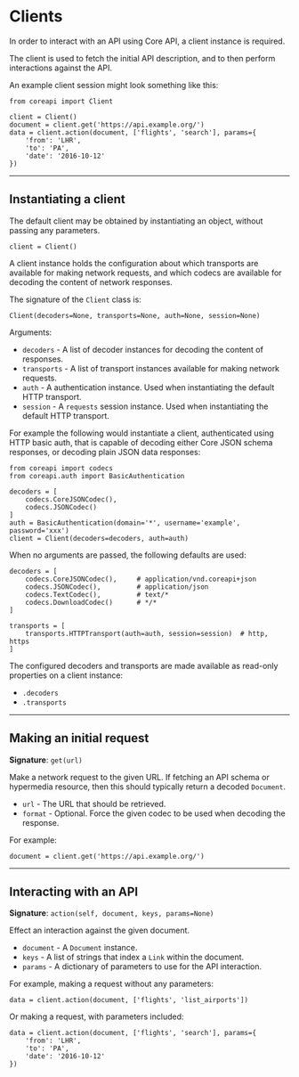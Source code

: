 # Clients

In order to interact with an API using Core API, a client instance is required.

The client is used to fetch the initial API description, and to then perform
interactions against the API.

An example client session might look something like this:

    from coreapi import Client

    client = Client()
    document = client.get('https://api.example.org/')
    data = client.action(document, ['flights', 'search'], params={
        'from': 'LHR',
        'to': 'PA',
        'date': '2016-10-12'
    })

---

## Instantiating a client

The default client may be obtained by instantiating an object, without
passing any parameters.

    client = Client()

A client instance holds the configuration about which transports are available
for making network requests, and which codecs are available for decoding the
content of network responses.

The signature of the `Client` class is:

    Client(decoders=None, transports=None, auth=None, session=None)

Arguments:

* `decoders` - A list of decoder instances for decoding the content of responses.
* `transports` - A list of transport instances available for making network requests.
* `auth` - A authentication instance. Used when instantiating the default HTTP transport.
* `session` - A `requests` session instance. Used when instantiating the default HTTP transport.

For example the following would instantiate a client, authenticated using HTTP basic auth,  that is capable of decoding either Core JSON schema responses, or decoding plain JSON
data responses:

    from coreapi import codecs
    from coreapi.auth import BasicAuthentication

    decoders = [
        codecs.CoreJSONCodec(),
        codecs.JSONCodec()
    ]
    auth = BasicAuthentication(domain='*', username='example', password='xxx')
    client = Client(decoders=decoders, auth=auth)

When no arguments are passed, the following defaults are used:

    decoders = [
        codecs.CoreJSONCodec(),     # application/vnd.coreapi+json
        codecs.JSONCodec(),         # application/json
        codecs.TextCodec(),         # text/*
        codecs.DownloadCodec()      # */*
    ]

    transports = [
        transports.HTTPTransport(auth=auth, session=session)  # http, https
    ]

The configured decoders and transports are made available as read-only
properties on a client instance:

* `.decoders`
* `.transports`

---

## Making an initial request

**Signature**: `get(url)`

Make a network request to the given URL. If fetching an API schema or hypermedia
resource, then this should typically return a decoded `Document`.

* `url` - The URL that should be retrieved.
* `format` - Optional. Force the given codec to be used when decoding the response.

For example:

    document = client.get('https://api.example.org/')

---

## Interacting with an API

**Signature**: `action(self, document, keys, params=None)`

Effect an interaction against the given document.

* `document` - A `Document` instance.
* `keys` - A list of strings that index a `Link` within the document.
* `params` - A dictionary of parameters to use for the API interaction.

For example, making a request without any parameters:

    data = client.action(document, ['flights', 'list_airports'])

Or making a request, with parameters included:

    data = client.action(document, ['flights', 'search'], params={
        'from': 'LHR',
        'to': 'PA',
        'date': '2016-10-12'
    })
